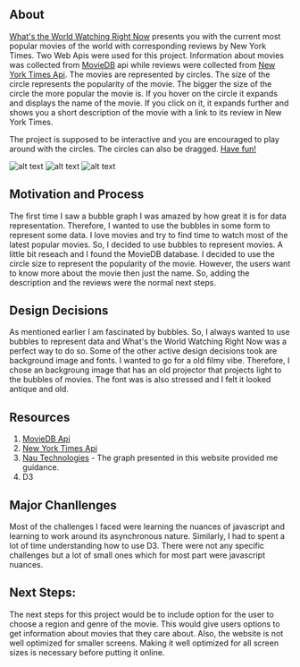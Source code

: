 

## About

[What's the World Watching Right Now](https://kg1642.github.io) presents you with the current most popular movies of the world with corresponding reviews by New York Times. Two Web Apis were used for this project. Information about movies was collected from [MovieDB](https://developers.themoviedb.org/3) api while reviews were collected from [New York Times Api](https://developer.nytimes.com/movie_reviews_v2.json). The movies are represented by circles. The size of the circle represents the popularity of the movie. The bigger the size of the circle the more popular the movie is. If you hover on the circle it expands and displays the name of the movie. If you click on it, it expands further and shows you a short description of the movie with a link to its review in New York Times. 

The project is supposed to be interactive and you are encouraged to play around with the circles. The circles can also be dragged. [Have fun!](https://kg1642.github.io)

![alt text](https://github.com/kg1642/WhatIsTheWorldWatchingRightNow/blob/master/public/images/Screen%20Shot%202018-10-07%20at%2011.37.40%20PM.png "WebApp at a Glance")
![alt text](https://github.com/kg1642/WhatIsTheWorldWatchingRightNow/blob/master/public/images/Screen%20Shot%202018-10-07%20at%2011.38.00%20PM.png "Hovering on a circle")
![alt text](https://github.com/kg1642/WhatIsTheWorldWatchingRightNow/blob/master/public/images/Screen%20Shot%202018-10-07%20at%2011.38.28%20PM.png "Clicking a circle")


## Motivation and Process
The first time I saw a bubble graph I was amazed by how great it is for data representation. Therefore, I wanted to use the bubbles in some form to represent some data. I love movies and try to find time to watch most of the latest popular movies. So, I decided to use bubbles to represent movies. A little bit reseach and I found the MovieDB database. I decided to use the circle size to represent the popularity of the movie. However, the users want to know more about the movie then just the name. So, adding the description and the reviews were the normal next steps. 


## Design Decisions

As mentioned earlier I am fascinated by bubbles. So, I always wanted to use bubbles to represent data and What's the World Watching Right Now was a perfect way to do so. Some of the other active design decisions took are background image and fonts. I wanted to go for a old filmy vibe. Therefore, I chose an backgroung image that has an old projector that projects light to the bubbles of movies. The font was is also stressed and I felt it looked antique and old. 

## Resources

1. [MovieDB Api](https://developers.themoviedb.org/3)
2. [New York Times Api](https://developer.nytimes.com/movie_reviews_v2.json)
3. [Nau Technologies](https://naustud.io/tech-stack/) - The graph presented in this website provided me guidance. 
4. D3 

## Major Chanllenges
Most of the challenges I faced were learning the nuances of javascript and learning to work around its asynchronous nature. Similarly, I had to spent a lot of time understanding how to use D3. There were not any specific challenges but a lot of small ones which for most part were javascript nuances. 

## Next Steps:

The next steps for this project would be to include option for the user to choose a region and genre of the movie. This would give users options to get information about movies that they care about. Also, the website is not well optimized for smaller screens. Making it well optimized for all screen sizes is necessary before putting it online. 
